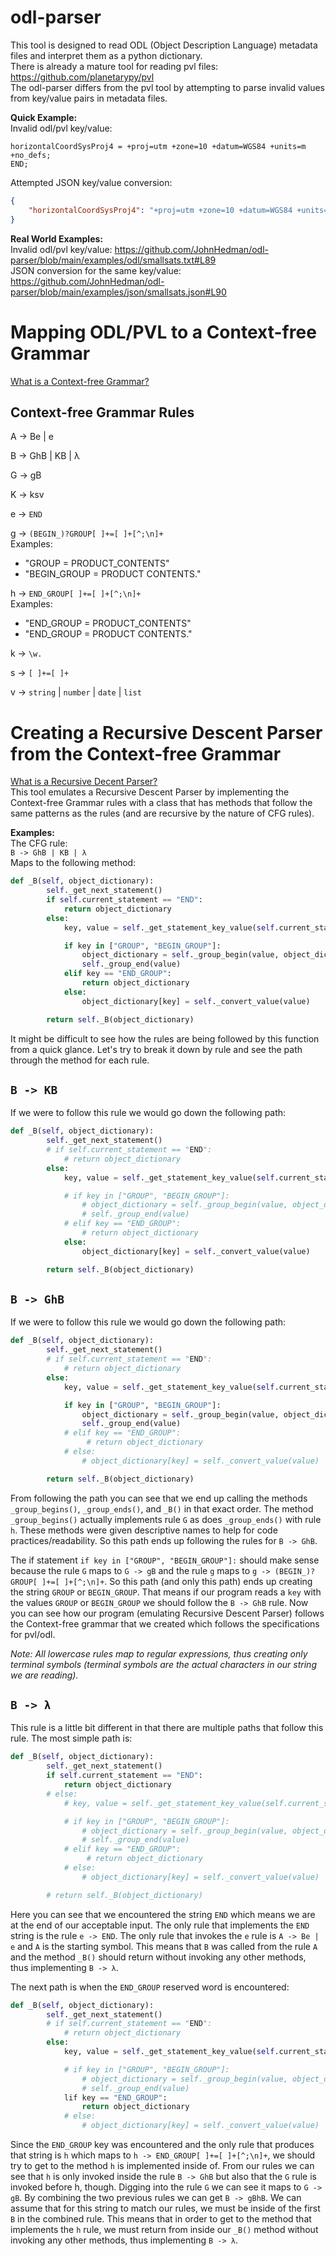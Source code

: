 # odl-parser
This tool is designed to read ODL (Object Description Language) metadata files and interpret them as a python dictionary.  
There is already a mature tool for reading pvl files: https://github.com/planetarypy/pvl  
The odl-parser differs from the pvl tool by attempting to parse invalid values from key/value pairs in metadata files. 

**Quick Example:**  
Invalid odl/pvl key/value:
```
horizontalCoordSysProj4 = +proj=utm +zone=10 +datum=WGS84 +units=m +no_defs;
END;
```
Attempted JSON key/value conversion:
```json
{
    "horizontalCoordSysProj4": "+proj=utm +zone=10 +datum=WGS84 +units=m +no_defs",
}
```

**Real World Examples:**  
Invalid odl/pvl key/value:              https://github.com/JohnHedman/odl-parser/blob/main/examples/odl/smallsats.txt#L89  
JSON conversion for the same key/value: https://github.com/JohnHedman/odl-parser/blob/main/examples/json/smallsats.json#L90

# Mapping ODL/PVL to a Context-free Grammar
[What is a Context-free Grammar?](https://en.wikipedia.org/wiki/Context-free_grammar)  

## Context-free Grammar Rules
A -> Be | e

B -> GhB | KB | λ

G -> gB

K -> ksv

e -> `END`

g -> `(BEGIN_)?GROUP[ ]+=[ ]+[^;\n]+`  
Examples:  
  - "GROUP = PRODUCT_CONTENTS"  
  - "BEGIN_GROUP = PRODUCT CONTENTS."

h -> `END_GROUP[ ]+=[ ]+[^;\n]+`  
Examples:  
  - "END_GROUP = PRODUCT_CONTENTS"  
  - "END_GROUP = PRODUCT CONTENTS."

k -> `\w.`

s -> `[ ]+=[ ]+`

v -> `string` | `number` | `date` | `list`

# Creating a Recursive Descent Parser from the Context-free Grammar
[What is a Recursive Decent Parser?](https://en.wikipedia.org/wiki/Recursive_descent_parser)  
This tool emulates a Recursive Descent Parser by implementing the Context-free Grammar rules with a class that has methods that follow the same patterns as the rules (and are recursive by the nature of CFG rules).

**Examples:**  
The CFG rule:   
`B -> GhB | KB | λ`  
Maps to the following method:
```python
def _B(self, object_dictionary):
        self._get_next_statement()
        if self.current_statement == "END":
            return object_dictionary
        else:
            key, value = self._get_statement_key_value(self.current_statement)

            if key in ["GROUP", "BEGIN_GROUP"]:
                object_dictionary = self._group_begin(value, object_dictionary)
                self._group_end(value)
            elif key == "END_GROUP":
                return object_dictionary
            else:
                object_dictionary[key] = self._convert_value(value)

        return self._B(object_dictionary)
```

It might be difficult to see how the rules are being followed by this function from a quick glance. Let's try to break it down by rule and see the path through the method for each rule.

## `B -> KB`
If we were to follow this rule we would go down the following path:  
```python
def _B(self, object_dictionary):
        self._get_next_statement()
        # if self.current_statement == "END":
            # return object_dictionary
        else:
            key, value = self._get_statement_key_value(self.current_statement)

            # if key in ["GROUP", "BEGIN_GROUP"]:
                # object_dictionary = self._group_begin(value, object_dictionary)
                # self._group_end(value)
            # elif key == "END_GROUP":
                # return object_dictionary
            else:
                object_dictionary[key] = self._convert_value(value)

        return self._B(object_dictionary)
```

## `B -> GhB`
If we were to follow this rule we would go down the following path:  
```python
def _B(self, object_dictionary):
        self._get_next_statement()
        # if self.current_statement == "END":
            # return object_dictionary
        else:
            key, value = self._get_statement_key_value(self.current_statement)

            if key in ["GROUP", "BEGIN_GROUP"]:
                object_dictionary = self._group_begin(value, object_dictionary)
                self._group_end(value)
            # elif key == "END_GROUP":
                 # return object_dictionary
            # else:
                # object_dictionary[key] = self._convert_value(value)

        return self._B(object_dictionary)
```
From following the path you can see that we end up calling the methods `_group_begins()`, `_group_ends()`, and `_B()` in that
exact order.  The method `_group_begins()` actually implements rule `G` as does `_group_ends()` with rule `h`. These methods
were given descriptive names to help for code practices/readability.  So this path ends up following the rules for `B -> GhB`.

The if statement `if key in ["GROUP", "BEGIN_GROUP"]:` should make sense because the rule `G` maps to `G -> gB` and
the rule `g` maps to `g -> (BEGIN_)?GROUP[ ]+=[ ]+[^;\n]+`. So this path (and only this path) ends up creating the
string `GROUP` or `BEGIN_GROUP`. That means if our program reads a `key` with the values `GROUP` or `BEGIN_GROUP` we should
follow the `B -> GhB` rule.  Now you can see how our program (emulating Recursive Descent Parser) follows the Context-free
grammar that we created which follows the specifications for pvl/odl.

*Note: All lowercase rules map to regular expressions, thus creating only terminal symbols (terminal symbols are the actual characters in our string we are reading).*

## `B -> λ`
This rule is a little bit different in that there are multiple paths that follow this rule.
The most simple path is:
```python
def _B(self, object_dictionary):
        self._get_next_statement()
        if self.current_statement == "END":
            return object_dictionary
        # else:
            # key, value = self._get_statement_key_value(self.current_statement)

            # if key in ["GROUP", "BEGIN_GROUP"]:
                # object_dictionary = self._group_begin(value, object_dictionary)
                # self._group_end(value)
            # elif key == "END_GROUP":
                 # return object_dictionary
            # else:
                # object_dictionary[key] = self._convert_value(value)

        # return self._B(object_dictionary)
```
Here you can see that we encountered the string `END` which means we are at the end of our acceptable input.
The only rule that implements the `END` string is the rule `e -> END`.  The only rule that invokes the `e` rule is
`A -> Be | e` and `A` is the starting symbol. This means that `B` was called from the rule `A` and the method `_B()` should return without invoking any other methods, thus implementing `B -> λ`. 

The next path is when the `END_GROUP` reserved word is encountered:
```python
def _B(self, object_dictionary):
        self._get_next_statement()
        # if self.current_statement == "END":
            # return object_dictionary
        else:
            key, value = self._get_statement_key_value(self.current_statement)

            # if key in ["GROUP", "BEGIN_GROUP"]:
                # object_dictionary = self._group_begin(value, object_dictionary)
                # self._group_end(value)
            lif key == "END_GROUP":
                return object_dictionary
            # else:
                # object_dictionary[key] = self._convert_value(value)
```
Since the `END_GROUP` key was encountered and the only rule that produces that string is `h` which maps to `h -> END_GROUP[ ]+=[ ]+[^;\n]+`, we should try to get to the method `h` is implemented inside of.  From our rules we can see that `h` is only invoked inside the rule `B -> GhB` but also that the `G` rule is invoked before h, though. Digging into the rule `G` we can see it
maps to `G -> gB`. By combining the two previous rules we can get `B -> gBhB`.  We can assume that for this string to match our rules, we must be inside of the first `B` in the combined rule.  This means that in order to get to the method that
implements the `h` rule, we must return from inside our `_B()` method without invoking any other methods, thus implementing `B -> λ`.


    
